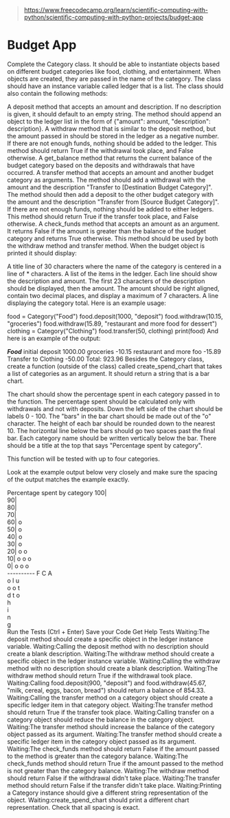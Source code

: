 > https://www.freecodecamp.org/learn/scientific-computing-with-python/scientific-computing-with-python-projects/budget-app
# Budget App
Complete the Category class. It should be able to instantiate objects based on different budget categories like food, clothing, and entertainment. When objects are created, they are passed in the name of the category. The class should have an instance variable called ledger that is a list. The class should also contain the following methods:

A deposit method that accepts an amount and description. If no description is given, it should default to an empty string. The method should append an object to the ledger list in the form of {"amount": amount, "description": description}.
A withdraw method that is similar to the deposit method, but the amount passed in should be stored in the ledger as a negative number. If there are not enough funds, nothing should be added to the ledger. This method should return True if the withdrawal took place, and False otherwise.
A get_balance method that returns the current balance of the budget category based on the deposits and withdrawals that have occurred.
A transfer method that accepts an amount and another budget category as arguments. The method should add a withdrawal with the amount and the description "Transfer to [Destination Budget Category]". The method should then add a deposit to the other budget category with the amount and the description "Transfer from [Source Budget Category]". If there are not enough funds, nothing should be added to either ledgers. This method should return True if the transfer took place, and False otherwise.
A check_funds method that accepts an amount as an argument. It returns False if the amount is greater than the balance of the budget category and returns True otherwise. This method should be used by both the withdraw method and transfer method.
When the budget object is printed it should display:

A title line of 30 characters where the name of the category is centered in a line of * characters.
A list of the items in the ledger. Each line should show the description and amount. The first 23 characters of the description should be displayed, then the amount. The amount should be right aligned, contain two decimal places, and display a maximum of 7 characters.
A line displaying the category total.
Here is an example usage:

food = Category("Food")
food.deposit(1000, "deposit")
food.withdraw(10.15, "groceries")
food.withdraw(15.89, "restaurant and more food for dessert")
clothing = Category("Clothing")
food.transfer(50, clothing)
print(food)
And here is an example of the output:

*************Food*************
initial deposit        1000.00
groceries               -10.15
restaurant and more foo -15.89
Transfer to Clothing    -50.00
Total: 923.96
Besides the Category class, create a function (outside of the class) called create_spend_chart that takes a list of categories as an argument. It should return a string that is a bar chart.

The chart should show the percentage spent in each category passed in to the function. The percentage spent should be calculated only with withdrawals and not with deposits. Down the left side of the chart should be labels 0 - 100. The "bars" in the bar chart should be made out of the "o" character. The height of each bar should be rounded down to the nearest 10. The horizontal line below the bars should go two spaces past the final bar. Each category name should be written vertically below the bar. There should be a title at the top that says "Percentage spent by category".

This function will be tested with up to four categories.

Look at the example output below very closely and make sure the spacing of the output matches the example exactly.

Percentage spent by category
100|          
 90|          
 80|          
 70|          
 60| o        
 50| o        
 40| o        
 30| o        
 20| o  o     
 10| o  o  o  
  0| o  o  o  
    ----------
     F  C  A  
     o  l  u  
     o  o  t  
     d  t  o  
        h     
        i     
        n     
        g     
Run the Tests (Ctrl + Enter)
Save your Code
Get Help
Tests
Waiting:The deposit method should create a specific object in the ledger instance variable.
Waiting:Calling the deposit method with no description should create a blank description.
Waiting:The withdraw method should create a specific object in the ledger instance variable.
Waiting:Calling the withdraw method with no description should create a blank description.
Waiting:The withdraw method should return True if the withdrawal took place.
Waiting:Calling food.deposit(900, "deposit") and food.withdraw(45.67, "milk, cereal, eggs, bacon, bread") should return a balance of 854.33.
Waiting:Calling the transfer method on a category object should create a specific ledger item in that category object.
Waiting:The transfer method should return True if the transfer took place.
Waiting:Calling transfer on a category object should reduce the balance in the category object.
Waiting:The transfer method should increase the balance of the category object passed as its argument.
Waiting:The transfer method should create a specific ledger item in the category object passed as its argument.
Waiting:The check_funds method should return False if the amount passed to the method is greater than the category balance.
Waiting:The check_funds method should return True if the amount passed to the method is not greater than the category balance.
Waiting:The withdraw method should return False if the withdrawal didn't take place.
Waiting:The transfer method should return False if the transfer didn't take place.
Waiting:Printing a Category instance should give a different string representation of the object.
Waiting:create_spend_chart should print a different chart representation. Check that all spacing is exact.